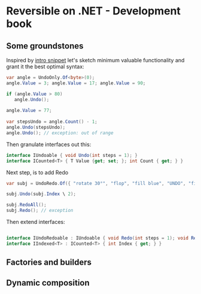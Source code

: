 # Reversible on .NET - Development book

## Some groundstones

Inspired by [intro snippet](../../) let's sketch minimum valuable functionality and grant it the best optimal syntax:

```csharp
var angle = UndoOnly.Of<byte>(0);
angle.Value = 3; angle.Value = 17; angle.Value = 90;

if (angle.Value > 80)
   angle.Undo();
   
angle.Value = 77;
  
var stepsUndo = angle.Count() - 1;
angle.Undo(stepsUndo); 
angle.Undo(); // exception: out of range
```

Then granulate interfaces out this:

```csharp
interface IUndoable { void Undo(int steps = 1); }
interface ICounted<T> { T Value {get; set; }; int Count { get; } }

```

Next step, is to add Redo

```csharp
var subj = UndoRedo.Of({ "rotate 30°", "flop", "fill blue", "UNDO", "fill white", "blur", "contrast +20" });

subj.Undo(subj.Index \ 2); 

subj.RedoAll(); 
subj.Redo(); // exception

```

Then extend interfaces: 

```csharp

interface IUndoRedoable : IUndoable { void Redo(int steps = 1); void RedoAll(); }
interface IIndexed<T> : ICounted<T> { int Index { get; } }

```

## Factories and builders

## Dynamic composition
